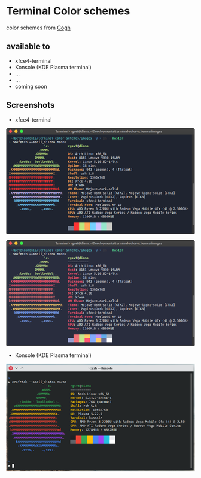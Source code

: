 
# Terminal Color schemes

color schemes from [Gogh](https://mayccoll.github.io/Gogh/)


## available to

- xfce4-terminal
- Konsole (KDE Plasma terminal)
- ...
- ...
- coming soon


## Screenshots
- xfce4-terminal

![AyuMirage](./images/AyuMirage.png)

![_bash](./images/_bash.png)

- Konsole (KDE Plasma terminal)

![_bash](./images/kde_GoogleDark.png)

